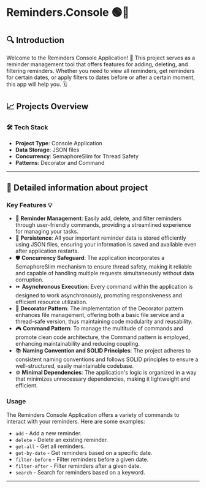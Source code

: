 # Reminders.Console 🟢🚀

## 🔍 Introduction

Welcome to the Reminders Console Application! 🎉 This project serves as a reminder management tool that offers features for adding, deleting, and filtering reminders. Whether you need to view all reminders, get reminders for certain dates, or apply filters to dates before or after a certain moment, this app will help you. 🗓️

## 📈 Projects Overview

### 🛠️ Tech Stack

- **Project Type**: Console Application
- **Data Storage**: JSON files
- **Concurrency**: SemaphoreSlim for Thread Safety
- **Patterns**: Decorator and Command

---

## 🤖 Detailed information about project

### Key Features 💡

- 📝 **Reminder Management**: Easily add, delete, and filter reminders through user-friendly commands, providing a streamlined experience for managing your tasks.
- 💾 **Persistence**: All your important reminder data is stored efficiently using JSON files, ensuring your information is saved and available even after application restarts.
- 🛡️ **Concurrency Safeguard**: The application incorporates a SemaphoreSlim mechanism to ensure thread safety, making it reliable and capable of handling multiple requests simultaneously without data corruption.
- ⏩ **Asynchronous Execution**: Every command within the application is designed to work asynchronously, promoting responsiveness and efficient resource utilization.
- 🔄 **Decorator Pattern**: The implementation of the Decorator pattern enhances file management, offering both a basic file service and a thread-safe version, thus maintaining code modularity and reusability.
- 🎮 **Command Pattern**: To manage the multitude of commands and promote clean code architecture, the Command pattern is employed, enhancing maintainability and reducing coupling.
- 📚 **Naming Convention and SOLID Principles**: The project adheres to consistent naming conventions and follows SOLID principles to ensure a well-structured, easily maintainable codebase.
- ⚙️ **Minimal Dependencies**: The application's logic is organized in a way that minimizes unnecessary dependencies, making it lightweight and efficient.

### Usage

The Reminders Console Application offers a variety of commands to interact with your reminders. Here are some examples:

- `add` - Add a new reminder.
- `delete` - Delete an existing reminder.
- `get-all` - Get all reminders.
- `get-by-date` - Get reminders based on a specific date.
- `filter-before` - Filter reminders before a given date.
- `filter-after` - Filter reminders after a given date.
- `search` - Search for reminders based on a keyword.

---
